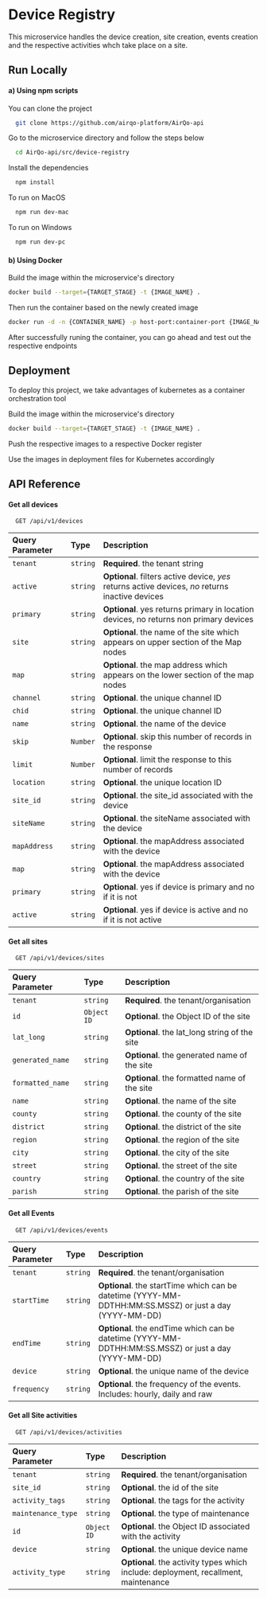 # Device Registry

This microservice handles the device creation, site creation, events creation and the respective 
activities whch take place on a site. 

## Run Locally

#### a) Using npm scripts


You can clone the project

```bash
  git clone https://github.com/airqo-platform/AirQo-api
```

Go to the microservice directory and follow the steps below
```bash 
  cd AirQo-api/src/device-registry
```
Install the dependencies
```bash
  npm install 
```
To run on MacOS
```bash
  npm run dev-mac
```
To run on Windows
```bash
  npm run dev-pc
```

#### b) Using Docker

Build the image within the microservice's directory
```bash
docker build --target={TARGET_STAGE} -t {IMAGE_NAME} .
```
Then run the container based on the newly created image

```bash
docker run -d -n {CONTAINER_NAME} -p host-port:container-port {IMAGE_NAME}
```

After successfully runing the container, you can go ahead and test out the respective endpoints

## Deployment

To deploy this project, we take advantages of kubernetes
 as a container orchestration tool


  Build the image within the microservice's directory
```bash
docker build --target={TARGET_STAGE} -t {IMAGE_NAME} .
```

Push the respective images to a respective Docker register

Use the images in deployment files for Kubernetes accordingly

## API Reference

#### Get all devices

```http
  GET /api/v1/devices
```

| Query Parameter | Type     | Description                |
| :-------- | :------- | :------------------------- |
| `tenant` | `string` | **Required**. the tenant string |
| `active` | `string` | **Optional**. filters active device, _yes_ returns active devices, _no_ returns inactive devices |
| `primary` | `string` | **Optional**.  yes returns primary in location devices, no returns non primary devices |
| `site` | `string` | **Optional**. the name of the site which appears on upper section of the Map nodes |
| `map` | `string` | **Optional**. the map address which appears on the lower section of the map nodes |
| `channel` | `string` | **Optional**. the unique channel ID |
| `chid` | `string` | **Optional**. the unique channel ID |
| `name` | `string` | **Optional**. the name of the device |
| `skip` | `Number` | **Optional**. skip this number of records in the response |
| `limit` | `Number` | **Optional**. limit the response to this number of records |
| `location` | `string` | **Optional**. the unique location ID |
| `site_id` | `string` | **Optional**. the site_id associated with the device |
| `siteName` | `string` | **Optional**. the siteName associated with the device |
| `mapAddress` | `string` | **Optional**. the mapAddress associated with the device |
| `map` | `string` | **Optional**. the mapAddress associated with the device |
| `primary` | `string` | **Optional**. yes if device is primary and no if it is not |
| `active` | `string` | **Optional**. yes if device is active and no if it is not active|


#### Get all sites

```http
  GET /api/v1/devices/sites
```

| Query Parameter | Type     | Description                       |
| :-------- | :------- | :-------------------------------- |
| `tenant`      | `string` | **Required**. the tenant/organisation |
| `id`      | `Object ID` | **Optional**. the Object ID of the site |
| `lat_long`      | `string` | **Optional**. the lat_long string of the site |
| `generated_name`      | `string` | **Optional**. the generated name of the site |
| `formatted_name`      | `string` | **Optional**. the formatted name of the site |
| `name`      | `string` | **Optional**. the name of the site |
| `county`      | `string` | **Optional**. the county of the site |
| `district`      | `string` | **Optional**. the district of the site |
| `region`      | `string` | **Optional**. the region of the site |
| `city`      | `string` | **Optional**. the city of the site |
| `street`      | `string` | **Optional**. the street of the site |
| `country`      | `string` | **Optional**. the country of the site |
| `parish`      | `string` | **Optional**. the parish of the site |


#### Get all Events

```http
  GET /api/v1/devices/events
```

| Query Parameter | Type     | Description                       |
| :-------- | :------- | :-------------------------------- |
| `tenant`      | `string` | **Required**. the tenant/organisation |
| `startTime`      | `string` | **Optional**. the startTime which can be datetime (YYYY-MM-DDTHH:MM:SS.MSSZ) or just a day (YYYY-MM-DD) |
| `endTime`      | `string` | **Optional**. the endTime which can be datetime (YYYY-MM-DDTHH:MM:SS.MSSZ) or just a day (YYYY-MM-DD) |
| `device`      | `string` | **Optional**. the unique name of the device |
| `frequency`      | `string` | **Optional**. the frequency of the events. Includes: hourly, daily and raw |

#### Get all Site activities

```http
  GET /api/v1/devices/activities
```

| Query Parameter | Type     | Description                       |
| :-------- | :------- | :-------------------------------- |
| `tenant`      | `string` | **Required**. the tenant/organisation |
| `site_id`      | `string` | **Optional**. the id of the site |
| `activity_tags`      | `string` | **Optional**. the tags for the activity |
| `maintenance_type`      | `string` | **Optional**. the type of maintenance |
| `id`      | `Object ID` | **Optional**. the Object ID associated with the activity |
| `device`      | `string` | **Optional**. the unique device name |
| `activity_type`      | `string` | **Optional**. the activity types which include: deployment, recallment, maintenance |
